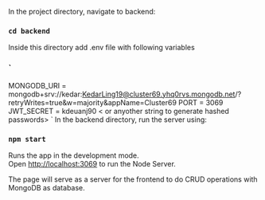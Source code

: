 In the project directory, navigate to backend:
### `cd backend`

Inside this directory add .env file with following variables
### `
MONGODB_URI = <your mongodb uri or use this> mongodb+srv://kedar:KedarLing19@cluster69.yhq0rvs.mongodb.net/?retryWrites=true&w=majority&appName=Cluster69
PORT = 3069
JWT_SECRET = kdeuanj90 < or anyother string to generate hashed passwords>
`
In the backend directory, run the server using:
### `npm start`

Runs the app in the development mode.\
Open [http://localhost:3069](http://localhost:3069) to run the Node Server.

The page will serve as a server for the frontend to do CRUD operations with MongoDB as database.
